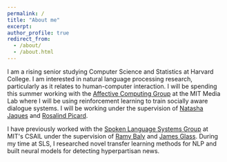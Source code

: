 ```yaml
---
permalink: /
title: "About me"
excerpt: 
author_profile: true
redirect_from: 
  - /about/
  - /about.html
---
```


I am a rising senior studying Computer Science and Statistics at Harvard College. I am interested in natural language processing research, particularly as it relates to human-computer interaction. I will be spending this summer working with the [Affective Computing Group](https://www.media.mit.edu/groups/affective-computing/overview/) at the MIT Media Lab where I will be using reinforcement learning to train socially aware dialogue systems. I will be working under the supervision of [Natasha Jaques](https://www.media.mit.edu/people/jaquesn/overview/) and [Rosalind Picard](http://web.media.mit.edu/~picard/). 

I have previously worked with the [Spoken Language Systems Group](https://www.csail.mit.edu/research/spoken-language-systems-group) at MIT's CSAIL under the supervision of [Ramy Baly](https://www.csail.mit.edu/person/ramy-baly) and [James Glass](https://www.csail.mit.edu/person/jim-glass). During my time at SLS, I researched novel transfer learning methods for NLP and built neural models for detecting hyperpartisan news. 

